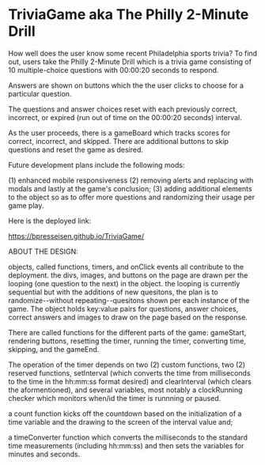 # TriviaGame aka The Philly 2-Minute Drill

How well does the user know some recent Philadelphia sports trivia? To find out, users take the Philly 2-Minute Drill which is a trivia game consisting of 10 multiple-choice questions with 00:00:20 seconds to respond. 

Answers are shown on buttons which the the user clicks to choose for a particular question. 

The questions and answer choices reset with each previously correct, incorrect, or expired (run out of time on the 00:00:20 seconds) interval.

As the user proceeds, there is a gameBoard which tracks scores for correct, incorrect, and skipped. There are additional buttons to skip questions and reset the game as desired.

Future development plans include the following mods:

(1) enhanced mobile responsiveness (2) removing alerts and replacing with modals and lastly at the game's conclusion; (3) adding additional elements to the object so as to offer more questions and randomizing their usage per game play.

Here is the deployed link:

https://bpresseisen.github.io/TriviaGame/

ABOUT THE DESIGN:

objects, called functions, timers, and onClick events all contribute to the deployment. the divs, images, and buttons on the page are drawn per the looping (one question to the next) in the object. the looping is currently sequential but with the additions of new quesitons, the plan is to randomize--without repeating--quesitons shown per each instance of the game. The object holds key:value pairs for questions, answer choices, correct answers and images to draw on the page based on the response. 

There are called functions for the different parts of the game: gameStart, rendering buttons, resetting the timer, running the timer, converting time, skipping, and the gameEnd.

The operation of the timer depends on two (2) custom functions, two (2) reserved functions, setInterval (which converts the time from milliseconds to the time in the hh:mm:ss format desired) and clearInterval (which clears the aformentioned), and several variables, most notably a clockRunning checker which monitors when/id the timer is runnning or paused.

a count function kicks off the countdown based on the initialization of a time variable and the drawing to the screen of the interval value and;

a timeConverter function which converts the milliseconds to the standard time measurements (including hh:mm:ss) and then sets the variables for minutes and seconds.

